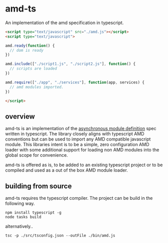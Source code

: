 # amd-ts

An implementation of the amd specification in typescript.

```html
<script type="text/javascript" src="./amd.js"></script>
<script type="text/javascript">

amd.ready(function() {
  // dom is ready
})

amd.include(["./script1.js", "./script2.js"], function() {
  // scripts are loaded
})

amd.require(["./app", "./services"], function(app, services) { 
  // amd modules imported.
})

</script>

```
## overview

amd-ts is an implementation of the [asynchronous module definition](https://github.com/amdjs/amdjs-api/blob/master/AMD.md) 
spec written in typescript. The library closely aligns with typescript AMD conventions but can be used to import
any AMD compatible javascript module. This libraries intent is to be a simple, zero configuration AMD loader with some additional
support for loading non AMD modules into the global scope for convenience.

amd-ts is offered as is, to be added to an existing typescript project or to be compiled and used as a out of the box AMD module loader.

## building from source

amd-ts requires the typescript compiler. The project can be build in the following way.
```
npm install typescript -g
node tasks build
```
alternatively..
```
tsc -p ./src/tsconfig.json --outFile ./bin/amd.js
```